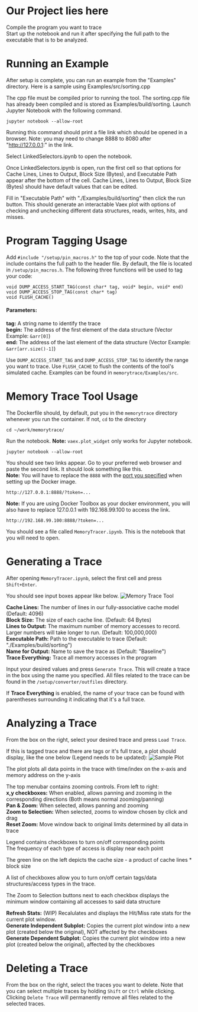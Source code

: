 # Our Project lies here

Compile the program you want to trace  
Start up the notebook and run it after specifying the full path to the executable that is to be analyzed.

# Running an Example

After setup is complete, you can run an example from the "Examples" directory. Here is a sample using Examples/src/sorting.cpp

The cpp file must be compiled prior to running the tool. The sorting.cpp file has already been compiled and is stored as Examples/build/sorting. Launch Jupyter Notebook with the following command. 

```
jupyter notebook --allow-root
```

Running this command should print a file link which should be opened in a browser.
Note: you may need to change 8888 to 8080 after "http://127.0.0.1:" in the link.

Select LinkedSelectors.ipynb to open the notebook.

Once LinkedSelectors.ipynb is open, run the first cell so that options for Cache Lines, Lines to Output, Block Size (Bytes), and Executable Path appear after the bottom of the cell. Cache Lines, Lines to Output, Block Size (Bytes) should have default values that can be edited. 

Fill in "Executable Path" with "./Examples/build/sorting" then click the run button. This should generate an interactable Vaex plot with options of checking and unchecking different data structures, reads, writes, hits, and misses.

# Program Tagging Usage
Add `#include "/setup/pin_macros.h"` to the top of your code. Note that the include contains the full path to the header file. By default, the file is located in `/setup/pin_macros.h`. The following three functions will be used to tag your code:

```
void DUMP_ACCESS_START_TAG(const char* tag, void* begin, void* end)
void DUMP_ACCESS_STOP_TAG(const char* tag)
void FLUSH_CACHE()
```


#### Parameters:
**tag:** A string name to identify the trace  
**begin:** The address of the first element of the data structure (Vector Example: `&arr[0]`)  
**end:** The address of the last element of the data structure (Vector Example: `&arr[arr.size()-1]`)  
  
Use `DUMP_ACCESS_START_TAG` and `DUMP_ACCESS_STOP_TAG` to identify the range you want to trace. Use `FLUSH_CACHE` to flush the contents of the tool's simulated cache. Examples can be found in `memorytrace/Examples/src`.

# Memory Trace Tool Usage

The Dockerfile should, by default, put you in the `memorytrace` directory whenever you run the container. If not, `cd` to the directory
```
cd ~/work/memorytrace/
```
Run the notebook.
**Note:** `vaex.plot_widget` only works for Jupyter notebook.
```
jupyter notebook --allow-root
```
You should see two links appear. Go to your preferred web browser and paste the second link. It should look something like this.  
**Note:** You will have to replace the `8888` with the [port you specified](#port) when setting up the Docker image. 
```
http://127.0.0.1:8888/?token=...
```
**Note:** If you are using Docker Toolbox as your docker environment, you will also have to replace 127.0.0.1 with 192.168.99.100 to access the link.
```
http://192.168.99.100:8888/?token=...
```

You should see a file called `MemoryTracer.ipynb`. This is the notebook that you will need to open.

# Generating a Trace

After opening `MemoryTracer.ipynb`, select the first cell and press `Shift+Enter`. 

You should see input boxes appear like below.
![](https://i.gyazo.com/03f415e4aa6f258b41a6d7c4fa62f3f3.png "Memory Trace Tool")
<br/>

**Cache Lines:** The number of lines in our fully-associative cache model (Default: 4096)  
**Block Size:** The size of each cache line. (Default: 64 Bytes)  
**Lines to Output:** The maximum number of memory accesses to record. Larger numbers will take longer to run. (Default: 100,000,000)  
**Executable Path:** Path to the executable to trace (Default: "./Examples/build/sorting")  
**Name for Output:** Name to save the trace as (Default: "Baseline")  
**Trace Everything:** Trace all memory accesses in the program  

Input your desired values and press `Generate Trace`. This will create a trace in the box using the name you specified. All files related to the trace can be found in the `/setup/converter/outfiles` directory.

If **Trace Everything** is enabled, the name of your trace can be found with parentheses surrounding it indicating that it's a full trace.

# Analyzing a Trace

From the box on the right, select your desired trace and press `Load Trace`.

If this is tagged trace and there are tags or it's full trace, a plot should display, like the one below (Legend needs to be updated):
![](https://i.gyazo.com/07a79dfa731c778448546884985febfc.png "Sample Plot")

The plot plots all data points in the trace with time/index on the x-axis and memory address on the y-axis

The top menubar contains zooming controls. From left to right:  
**x,y checkboxes:** When enabled, allows panning and zooming in the corresponding directions (Both means normal zooming/panning)  
**Pan & Zoom:** When selected, allows panning and zooming  
**Zoom to Selection:** When selected, zooms to window chosen by click and drag  
**Reset Zoom:** Move window back to original limits determined by all data in trace

Legend contains checkboxes to turn on/off corresponding points  
The frequency of each type of access is display near each point  

The green line on the left depicts the cache size - a product of cache lines * block size  

A list of checkboxes allow you to turn on/off certain tags/data structures/access types in the trace.  

The Zoom to Selection buttons next to each checkbox displays the minimum window containing all accesses to said data structure  

**Refresh Stats:** (WIP) Recalulates and displays the Hit/Miss rate stats for the current plot window.  
**Generate Independent Subplot:** Copies the current plot window into a new plot (created below the original), NOT affected by the checkboxes  
**Generate Dependent Subplot:** Copies the current plot window into a new plot (created below the original), affected by the checkboxes

# Deleting a Trace

From the box on the right, select the traces you want to delete. Note that you can select multiple traces by holding `Shift` or `Ctrl` while clicking. Clicking `Delete Trace` will permanently remove all files related to the selected traces.
